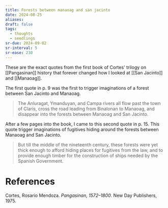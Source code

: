 ```yaml
---
title: Forests between manaoag and san jacinto
date: 2024-08-25
aliases: 
draft: false
tags:
  - thoughts
  - seedlings
sr-due: 2024-09-02
sr-interval: 5
sr-ease: 230
---
```

These are the exact quotes from the first book of Cortes' trilogy on [[Pangasinan]] history that forever changed how I looked at [[San Jacinto]] and [[Manaoag]].

The first quote in p. 9 was the first to trigger imaginations of a forest between San Jacinto and Manaoag.

>The Anluragat, Ymanduyan, and Campa rivers all flow past the town of Claris, cross the road leading from Binalonan to Manaoag, and disappear into the forests between Manaoag and San Jacinto.

 After a few pages into the book, I came to this second quote in p. 15. This quote trigger imaginations of fugitives hiding around the forests between Manaoag and San Jacinto.

>But till the middle of the nineteenth century, these forests were yet thick enough to afford hiding places for fugitives from the law, and to provide enough timber for the construction of ships needed by the Spanish Government.

# References

Cortes, Rosario Mendoza. _Pangasinan, 1572–1800_. New Day Publishers, 1975.